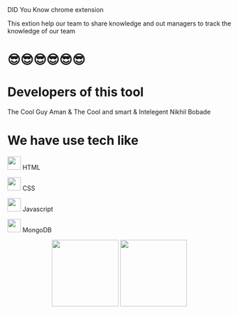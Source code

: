 
<html>
<body>
   <div> DID You Know chrome extension</div>
<p>This extion help our team to share knowledge and out managers to track the knowledge of our team</p>
    <h1>😎😎😎😎😎😎</h1>

<h1>Developers of this tool</h1>
<p>The Cool Guy Aman & The Cool and smart & Intelegent Nikhil Bobade

<h1>We have use tech like</h1>

<div>
      <p><img src="https://cdn-icons-png.flaticon.com/512/5968/5968267.png" width="30px"> HTML</p>
      <p><img src="https://cdn-icons-png.flaticon.com/512/5968/5968242.png" width="30px"> CSS</p>
      <p><img src="https://cdn-icons-png.flaticon.com/512/5968/5968292.png" width="30px"> Javascript</p>
      <p><img src="https://cdn-icons-png.flaticon.com/512/2906/2906274.png" width="30px"> MongoDB</p>
  </div>
    <div id="header" align="center">
  <img src="https://media.giphy.com/media/M9gbBd9nbDrOTu1Mqx/giphy.gif" width="150"/>
       <img src="https://miro.medium.com/max/640/1*lpW-wLZrQ_K3XqcytkV1Cg.gif" width="150"/>
</div>
</body>
</html>


